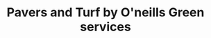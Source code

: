 ---
title: "Pavers and Turf by O'neills Green services"
url: /pleasanton/pavers-and-turf-by-oneills-green-services/
shop: garden centre
---
